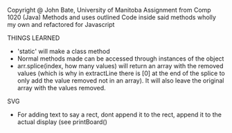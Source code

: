 Copyright @ John Bate, University of Manitoba
Assignment from Comp 1020 (Java)
Methods and uses outlined
Code inside said methods wholly my own and refactored for Javascript

THINGS LEARNED
- 'static' will make a class method
- Normal methods made can be accessed through instances of the object
- arr.splice(index, how many values) will return an array with the removed values (which is why in extractLine there is [0] at the end of the splice to only add the value removed not in an array). It will also leave the original array with the values removed.

SVG
- For adding text to say a rect, dont append it to the rect, append it to the actual display (see printBoard()
